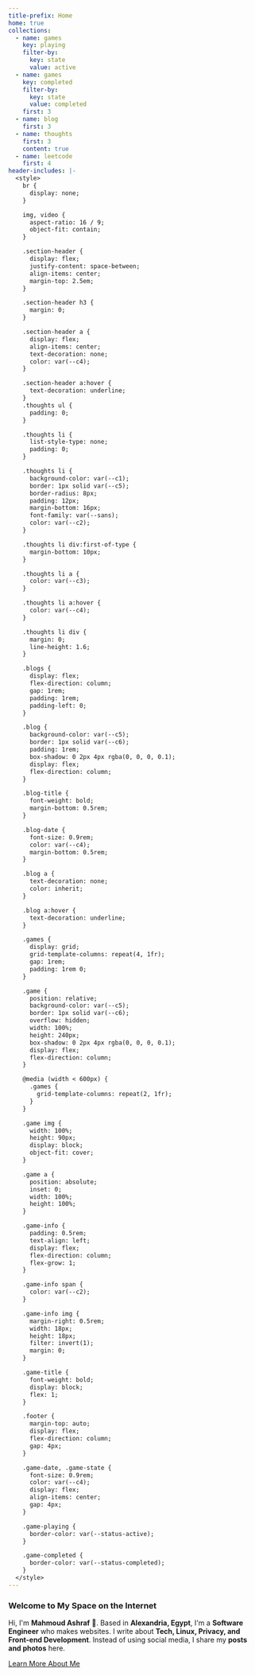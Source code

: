 ```yaml
---
title-prefix: Home
home: true
collections:
  - name: games
    key: playing
    filter-by:
      key: state
      value: active
  - name: games
    key: completed
    filter-by:
      key: state
      value: completed
    first: 3
  - name: blog
    first: 3
  - name: thoughts
    first: 3
    content: true
  - name: leetcode
    first: 4
header-includes: |-
  <style>
    br {
      display: none;
    }

    img, video {
      aspect-ratio: 16 / 9;
      object-fit: contain;
    }

    .section-header {
      display: flex;
      justify-content: space-between;
      align-items: center;
      margin-top: 2.5em;
    }

    .section-header h3 {
      margin: 0;
    }

    .section-header a {
      display: flex;
      align-items: center;
      text-decoration: none;
      color: var(--c4);
    }

    .section-header a:hover {
      text-decoration: underline;
    }
    .thoughts ul {
      padding: 0;
    }

    .thoughts li {
      list-style-type: none;
      padding: 0;
    }

    .thoughts li {
      background-color: var(--c1);
      border: 1px solid var(--c5);
      border-radius: 8px;
      padding: 12px;
      margin-bottom: 16px;
      font-family: var(--sans);
      color: var(--c2);
    }

    .thoughts li div:first-of-type {
      margin-bottom: 10px;
    }

    .thoughts li a {
      color: var(--c3);
    }

    .thoughts li a:hover {
      color: var(--c4);
    }

    .thoughts li div {
      margin: 0;
      line-height: 1.6;
    }

    .blogs {
      display: flex;
      flex-direction: column;
      gap: 1rem;
      padding: 1rem;
      padding-left: 0;
    }

    .blog {
      background-color: var(--c5);
      border: 1px solid var(--c6);
      padding: 1rem;
      box-shadow: 0 2px 4px rgba(0, 0, 0, 0.1);
      display: flex;
      flex-direction: column;
    }

    .blog-title {
      font-weight: bold;
      margin-bottom: 0.5rem;
    }

    .blog-date {
      font-size: 0.9rem;
      color: var(--c4);
      margin-bottom: 0.5rem;
    }

    .blog a {
      text-decoration: none;
      color: inherit;
    }

    .blog a:hover {
      text-decoration: underline;
    }

    .games {
      display: grid;
      grid-template-columns: repeat(4, 1fr);
      gap: 1rem;
      padding: 1rem 0;
    }

    .game {
      position: relative;
      background-color: var(--c5);
      border: 1px solid var(--c6);
      overflow: hidden;
      width: 100%;
      height: 240px;
      box-shadow: 0 2px 4px rgba(0, 0, 0, 0.1);
      display: flex;
      flex-direction: column;
    }

    @media (width < 600px) {
      .games {
        grid-template-columns: repeat(2, 1fr);
      }
    }

    .game img {
      width: 100%;
      height: 90px;
      display: block;
      object-fit: cover;
    }

    .game a {
      position: absolute;
      inset: 0;
      width: 100%;
      height: 100%;
    }

    .game-info {
      padding: 0.5rem;
      text-align: left;
      display: flex;
      flex-direction: column;
      flex-grow: 1;
    }

    .game-info span {
      color: var(--c2);
    }

    .game-info img {
      margin-right: 0.5rem;
      width: 18px;
      height: 18px;
      filter: invert(1);
      margin: 0;
    }

    .game-title {
      font-weight: bold;
      display: block;
      flex: 1;
    }

    .footer {
      margin-top: auto;
      display: flex;
      flex-direction: column;
      gap: 4px;
    }

    .game-date, .game-state {
      font-size: 0.9rem;
      color: var(--c4);
      display: flex;
      align-items: center;
      gap: 4px;
    }

    .game-playing {
      border-color: var(--status-active);
    }

    .game-completed {
      border-color: var(--status-completed);
    }
  </style>
---
```


### Welcome to My Space on the Internet

Hi, I'm **Mahmoud Ashraf** 👋.
Based in **Alexandria, Egypt**, I'm a **Software Engineer** who makes websites.
I write about **Tech, Linux, Privacy, and Front-end Development**.
Instead of using social media, I share my **posts and photos** here.

[Learn More About Me](/about)
